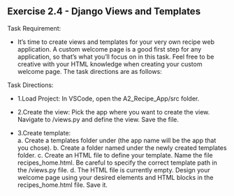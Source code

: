 ## Exercise 2.4 - Django Views and Templates

Task Requirement: 
  - It’s time to create views and templates for your very own recipe web application. A custom welcome page is a good first step for any application, so that’s what you’ll focus on in this task. Feel free to be creative with your HTML knowledge when creating your custom welcome page. The task directions are as follows:

Task Directions: 

  - 1.Load Project: In VSCode, open the A2_Recipe_App/src folder.

  - 2.Create the view: Pick the app where you want to create the view. Navigate to <app>/views.py and define the view. Save the file.

  - 3.Create template:  
    a. Create a templates folder under <app> (the app name will be the app that you chose).
    b. Create a folder named <app> under the newly created templates folder.
    c. Create an HTML file to define your template. Name the file recipes_home.html. Be careful to specify the correct template path in the <app>/views.py file.
    d. The HTML file is currently empty. Design your welcome page using your desired elements and HTML blocks in the recipes_home.html file. Save it.